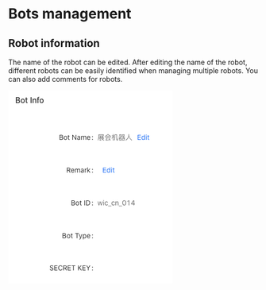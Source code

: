 # Bots management

## Robot information

The name of the robot can be edited. After editing the name of the robot, different robots can be easily identified when managing multiple robots. You can also add comments for robots.

![](../.gitbook/assets/image%20%2813%29.png)

  

